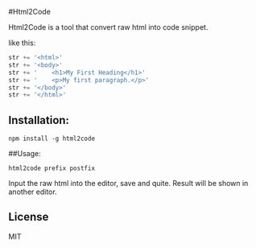 #Html2Code

Html2Code is a tool that convert raw html into code snippet.

like this:

``` javascript
str += '<html>'
str += '<body>'
str += '    <h1>My First Heading</h1>'
str += '    <p>My first paragraph.</p>'
str += '</body>'
str += '</html>'

```

## Installation:
```shell
npm install -g html2code
```

##Usage:
```shell
html2code prefix postfix
```
Input the raw html into the editor, save and quite.
Result will be shown in another editor.

## License
MIT
